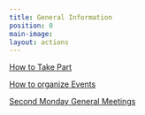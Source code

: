 ```yaml
---
title: General Information
position: 0
main-image: 
layout: actions
---
```


[How to Take Part](http://www.indivisibleacton.org/2017/06/07/taking-part-in-indivisible-acton.html)

[How to organize Events](http://www.indivisibleacton.org/2017/06/07/organizing-events.html)

[Second Monday General Meetings
](http://www.indivisibleacton.org/general/2017/05/31/first-monday.html)

